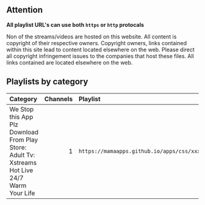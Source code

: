 ## Attention

**All playlist URL's can use both `https` or `http` protocals**

Non of the streams/videos are hosted on this website. All content is copyright of their respective owners. Copyright owners, links contained within this site lead to content located elsewhere on the web. Please direct all copyright infringement issues to the companies that host these files. All links contained are located elsewhere on the web.

## Playlists by category

<table>
	<thead>
		<tr><th align="left">Category</th><th align="right">Channels</th><th align="left">Playlist</th></tr>
	</thead>
	<tbody>
		<tr><td align="left">We Stop this App Plz Download From Play Store: Adult Tv: Xstreams Hot Live 24/7 Warm Your Life</td><td align="right">1</td><td align="left"><code>https://mamaapps.github.io/apps/css/xxxl.m3u</code></td></tr>
	</tbody>
</table>
